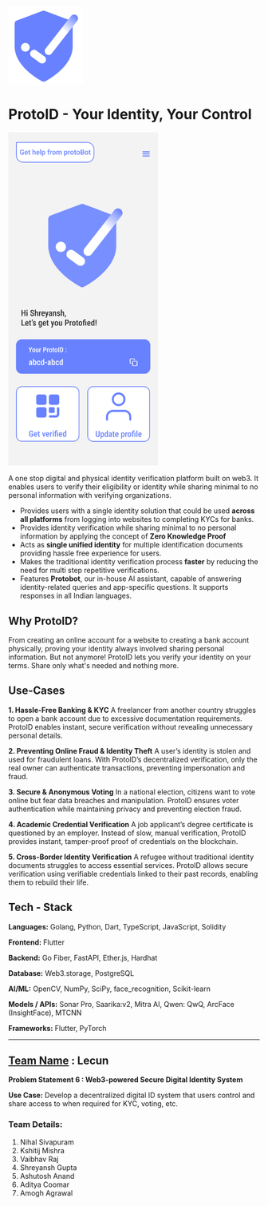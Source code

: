 <p>
  <img src="https://raw.githubusercontent.com/loopassembly/Techxcelerate_team-lecun/refs/heads/main/demo-images/protoID%20logo.png" alt="ProtoID Logo" width="150">
</p>

# ProtoID - Your Identity, Your Control

<p>
  <img src="https://raw.githubusercontent.com/loopassembly/Techxcelerate_team-lecun/refs/heads/main/demo-images/PID%20Home.png" alt="ProtoID " width="300">
</p>

A one stop digital and physical identity verification platform built on web3. It enables users to verify their eligibility or identity while sharing minimal to no personal information with verifying organizations.

 - Provides users with a single identity solution that could be used **across all platforms** from logging into websites to completing KYCs for banks.
 - Provides identity verification while sharing minimal to no personal information by applying the concept of **Zero Knowledge Proof**
 - Acts as **single unified identity** for multiple identification documents providing hassle free experience for users.
 - Makes the traditional identity verification process  **faster** by reducing the need for multi step repetitive verifications.
 - Features **Protobot**, our in-house AI assistant, capable of answering identity-related queries and app-specific questions. It supports responses in all Indian languages.
 
## Why ProtoID?
From creating an online account for a website to creating a bank account physically, proving your identity always involved sharing personal information. But not anymore! ProtoID lets you verify your identity on your terms. Share only what's needed and nothing more. 

## Use-Cases

**1. Hassle-Free Banking & KYC**
A freelancer from another country struggles to open a bank account due to excessive documentation requirements. ProtoID enables instant, secure verification without revealing unnecessary personal details.

**2. Preventing Online Fraud & Identity Theft**
A user’s identity is stolen and used for fraudulent loans. With ProtoID’s decentralized verification, only the real owner can authenticate transactions, preventing impersonation and fraud.

**3. Secure & Anonymous Voting**
In a national election, citizens want to vote online but fear data breaches and manipulation. ProtoID ensures voter authentication while maintaining privacy and preventing election fraud.

**4. Academic Credential Verification**
A job applicant’s degree certificate is questioned by an employer. Instead of slow, manual verification, ProtoID provides instant, tamper-proof proof of credentials on the blockchain.

 **5. Cross-Border Identity Verification**
A refugee without traditional identity documents struggles to access essential services. ProtoID allows secure verification using verifiable credentials linked to their past records, enabling them to rebuild their life.

## Tech - Stack
**Languages:**  Golang, Python, Dart, TypeScript, JavaScript, Solidity  

**Frontend:**  Flutter  

**Backend:**  Go Fiber, FastAPI, Ether.js, Hardhat  

**Database:**  Web3.storage, PostgreSQL  

**AI/ML:**  OpenCV, NumPy, SciPy, face_recognition, Scikit-learn  

**Models / APIs:**  Sonar Pro, Saarika:v2, Mitra AI, Qwen: QwQ, ArcFace (InsightFace), MTCNN  

**Frameworks:**  Flutter, PyTorch  

---
## <u>Team Name</u> : Lecun
**Problem Statement 6 : Web3-powered Secure Digital Identity System**

**Use Case:** Develop a decentralized digital ID system that users control and share access to when required for KYC, voting, etc.

### Team Details:
1. Nihal Sivapuram
2. Kshitij Mishra
3. Vaibhav Raj
4. Shreyansh Gupta
5. Ashutosh Anand
6. Aditya Coomar
7. Amogh Agrawal

